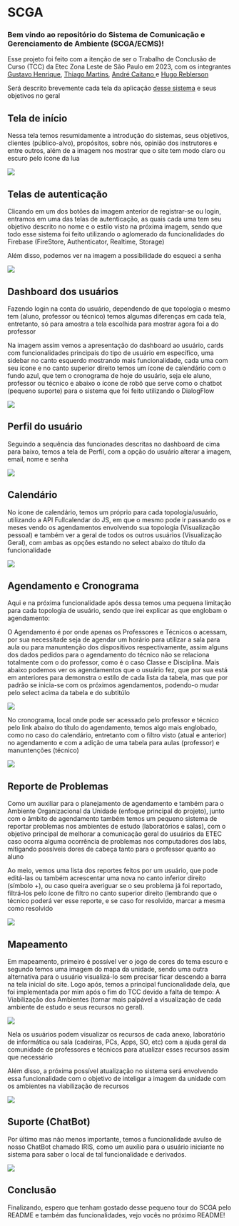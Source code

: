 # SCGA
<h3>Bem vindo ao repositório do Sistema de Comunicação e Gerenciamento de Ambiente (SCGA/ECMS)! </h3>
<p>Esse projeto foi feito com a itenção de ser o Trabalho de Conclusão de Curso (TCC) da Etec Zona Leste de São Paulo em 2023, com os integrantes
<a href="https://github.com/Gustavo-Henrique-da-Silva">Gustavo Henrique</a>, <a href="https://github.com/ThiagoMartins11">Thiago Martins</a>, <a href="https://github.com/caitanoandre">André Caitano </a> e <a href="https://github.com/ReblerHugoh">Hugo Reblerson</a></p>
<p>Será descrito brevemente cada tela da aplicação <a href="https://scga.onrender.com/">desse sistema</a> e seus objetivos no geral</p>

## Tela de início
<p>Nessa tela temos resumidamente a introdução do sistemas, seus objetivos, clientes (público-alvo), propósitos, sobre nós, opinião dos instrutores e entre outros,
além de a imagem nos mostrar que o site tem modo claro ou escuro pelo ícone da lua</p>
<img src="https://github.com/Gustavo-Henrique-da-Silva/SCGA/assets/108029506/689d6649-aabb-4fb4-ae5d-b3dc2cb36fe7"/>

## Telas de autenticação
<p>Clicando em um dos botões da imagem anterior de registrar-se ou login, entramos em uma das telas de autenticação, as quais cada uma tem seu objetivo descrito no
nome e o estilo visto na próxima imagem, sendo que todo esse sistema foi feito utilizando o aglomerado da funcionalidades do Firebase (FireStore, Authenticator, Realtime, Storage)</p>
<p>Além disso, podemos ver na imagem a possibilidade do esqueci a senha</p>
<img src="https://github.com/Gustavo-Henrique-da-Silva/SCGA/assets/108029506/ae3fccbf-e86e-4132-82f9-6487883fa388"/>

## Dashboard dos usuários
<p>Fazendo login na conta do usuário, dependendo de que topologia o mesmo tem (aluno, professor ou técnico) temos algumas diferenças em cada tela, entretanto, só para
amostra a tela escolhida para mostrar agora foi a do professor</p>
<p>Na imagem assim vemos a apresentação do dashboard ao usuário, cards com funcionalidades principais do tipo de usuário em específico, uma sidebar no canto esquerdo
mostrando mais funcionalidade, cada uma com seu ícone e no canto superior direito temos um ícone de calendário com o fundo azul, que tem o cronograma de hoje do usuário,
seja ele aluno, professor ou técnico e abaixo o ícone de robô que serve como o chatbot (pequeno suporte) para o sistema que foi feito utilizando o DialogFlow</p>
<img src="https://github.com/Gustavo-Henrique-da-Silva/SCGA/assets/108029506/1ac13067-5b21-45cf-915a-f4bc44dc840b"/>

## Perfil do usuário
<p>Seguindo a sequência das funcionades descritas no dashboard de cima para baixo, temos a tela de Perfil, com a opção do usuário alterar a imagem, email, nome e senha</p>
<img src="https://github.com/Gustavo-Henrique-da-Silva/SCGA/assets/108029506/04a12df9-2186-4838-be68-22432f5460c9"/>

## Calendário
<p>No ícone de calendário, temos um próprio para cada topologia/usuário, utilizando a API Fullcalendar do JS, em que o mesmo pode ir passando os e meses vendo os
agendamentos envolvendo sua topologia (Visualização pessoal) e também ver a geral de todos os outros usuários (Visualização Geral), com ambas as opções estando
no select abaixo do título da funcionalidade</p>
<img src="https://github.com/Gustavo-Henrique-da-Silva/SCGA/assets/108029506/f363cc00-4f43-4241-94a1-5d1589223868"/>

##  Agendamento e Cronograma 
<p>Aqui e na próxima funcionalidade após dessa temos uma pequena limitação para cada topologia de usuário, sendo que irei explicar as que englobam o agendamento: </p>
<p>O Agendamento é por onde apenas os Professores e Técnicos o acessam, por sua necessitade seja de agendar um horário para utilizar a sala para aula ou para
manuntenção dos dispositivos respectivamente, assim alguns dos dados pedidos para o agendamento do técnico não se relaciona totalmente com o do professor, como é o caso
Classe e Disciplina. Mais abaixo podemos ver os agendamentos que o usuário fez, que por sua está em anteriores para demonstra o estilo de cada lista da tabela, mas que
por padrão se inicia-se com os próximos agendamentos, podendo-o mudar pelo select acima da tabela e do subtitúlo</p>
<img src="https://github.com/Gustavo-Henrique-da-Silva/SCGA/assets/108029506/ffb0eee9-4775-444a-ba20-a37075ede2f9"/>

<p>No cronograma, local onde pode ser acessado pelo professor e técnico pelo link abaixo do título do agendamento, temos algo mais englobado, como no caso do calendário,
entretanto com o filtro visto (atual e anterior) no agendamento e com a adição de uma tabela para aulas (professor) e manuntenções (técnico)</p>
<img src="https://github.com/Gustavo-Henrique-da-Silva/SCGA/assets/108029506/b63b6bdb-8a6a-4154-986f-eeff35b751a6"/>

## Reporte de Problemas
<p> Como um auxiliar para o planejamento de agendamento e também para o Ambiente Organizacional da Unidade (enfoque principal do projeto), junto com o âmbito de agendamento também temos um pequeno sistema de reportar problemas nos ambientes de estudo (laboratórios e salas), com o objetivo principal de melhorar a comunicação geral do usuários
da ETEC caso ocorra alguma ocorrência de problemas nos computadores dos labs, mitigando possíveis dores de cabeça tanto para o professor quanto ao aluno</p>
<p>Ao meio, vemos uma lista dos reportes feitos por um usuário, que pode editá-las ou também acrescentar uma nova no canto inferior direito (símbolo +), ou caso queira
averiguar se o seu problema já foi reportado, filtrá-los pelo ícone de filtro no canto superior direito (lembrando que o técnico poderá ver esse reporte, e se caso for
resolvido, marcar a mesma como resolvido</p>
<img src="https://github.com/Gustavo-Henrique-da-Silva/SCGA/assets/108029506/20eb0a21-c140-438c-8c8b-109e12acef63"/>

## Mapeamento
<p>Em mapeamento, primeiro é possível ver o jogo de cores do tema escuro e segundo temos uma imagem do mapa da unidade, sendo uma outra alternativa para o usuário visualizá-lo sem precisar ficar descendo a barra na tela inicial do site. Logo após, temos a principal funcionalidade dela, que foi implementada por mim após o fim do TCC devido a falta de tempo: A Viabilização dos Ambientes (tornar mais palpável a visualização de cada ambiente de estudo e seus recursos no geral). </p>
<img src="https://github.com/Gustavo-Henrique-da-Silva/SCGA/assets/108029506/41418caa-5b48-4371-9b20-e8fcb6969d58"/>

<p>Nela os usuários podem visualizar os recursos de cada anexo, laboratório de informática ou sala (cadeiras, PCs, Apps, SO, etc) com a ajuda geral da comunidade de professores e técnicos para atualizar esses recursos assim que necessário</p>
<p>Além disso, a próxima possível atualização no sistema será envolvendo essa funcionalidade com o objetivo de inteligar a imagem da unidade com os ambientes na 
viabilização de recursos</p>
<img src="https://github.com/Gustavo-Henrique-da-Silva/SCGA/assets/108029506/f35ae5bb-574d-4f7f-8653-606784c2f1ba"/>

## Suporte (ChatBot)
<p> Por último mas não menos importante, temos a funcionalidade avulso de nosso ChatBot chamado IRIS, como um auxílio para o usuário iniciante no sistema para saber
o local de tal funcionalidade e derivados.</p>

<img src="https://github.com/Gustavo-Henrique-da-Silva/SCGA/assets/108029506/922314c0-858e-4622-947f-bc731833628d"/>

## Conclusão
<p>Finalizando, espero que tenham gostado desse pequeno tour do SCGA pelo README e também das funcionalidades, vejo vocês no próximo README!</p>

